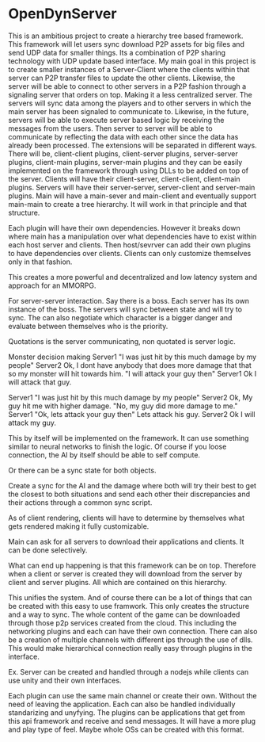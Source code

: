 
# OpenDynServer
This is an ambitious project to create a hierarchy tree based framework. This framework will let users sync download P2P assets for big files and send UDP data for smaller things. Its a combination of P2P sharing technology with UDP update based interface. My main goal in this project is to create smaller instances of a Server-Client where the clients within that server can P2P transfer files to update the other clients. Likewise, the server will be able to connect to other servers in a P2P fashion through a signaling server that orders on top. Making it a less centralized server. The servers will sync data among the players and to other servers in which the main server has been signaled to communicate to. Likewise, in the future, servers will be able to execute server based logic by receiving the messages from the users. Then server to server will be able to communicate by reflecting the data with each other since the data has already been processed. The extensions will be separated in different ways. There will be, client-client plugins, client-server plugins, server-server plugins, client-main plugins, server-main plugins and they can be easily implemented on the framework through using DLLs to be added on top of the server. Clients will have their client-server, client-client, client-main plugins. Servers will have their server-server, server-client and server-main plugins. Main will have a main-sever and main-client and eventually support main-main to create a tree hierarchy. It will work in that principle and that structure.

Each plugin will have their own dependencies. However it breaks down where main has a manipulation over what dependencies have to exist within each host server and clients. Then host/sevrver can add their own plugins to have dependencies over clients. Clients can only customize themselves only in that fashion.

This creates a more powerful and decentralized and low latency system and approach for an MMORPG.

For server-server interaction.
Say there is a boss. Each server has its own instance of the boss. The servers will sync between state and will try to sync.
The can also negotiate which character is a bigger danger and evaluate between themselves who is the priority.

Quotations is the server communicating, non quotated is server logic.

Monster decision making
Server1
"I was just hit by this much damage by my people"
Server2
Ok, I dont have anybody that does more damage that that so my monster will hit towards him.
"I will attack your guy then"
Server1
Ok I will attack that guy.

Server1
"I was just hit by this much damage by my people"
Server2
Ok, My guy hit me with higher damage.
"No, my guy did more damage to me."
Server1
"Ok, lets attack your guy then"
Lets attack his guy.
Server2
Ok I will attack my guy.

This by itself will be implemented on the framework. It can use something similar to neural networks to finish the logic.
Of course if you loose connection, the AI by itself should be able to self compute.

Or there can be a sync state for both objects.

Create a sync for the AI and the damage where both will try their best to get the closest to both situations and send each other their discrepancies and their actions through a common sync script.

As of client rendering, clients will have to determine by themselves what gets rendered making it fully customizable.

Main can ask for all servers to download their applications and clients. It can be done selectively.

What can end up happening is that this framework can be on top. Therefore when a client or server is created they will download from the server by client and server plugins. All which are contained on this hierarchy.

This unifies the system. And of course there can be a lot of things that can be created with this easy to use framwork. This only creates the structure and a way to sync. The whole content of the game can be downloaded through those p2p services created from the cloud. This including the networking plugins and each can have their own connection. There can also be a creation of multiple channels with different ips through the use of dlls. This would make hierarchical connection really easy through plugins in the interface.

Ex. Server can be created and handled through a nodejs while clients can use unity and their own interfaces.

Each plugin can use the same main channel or create their own. Without the need of leaving the application. Each can also be handled individually standarizing and unyfying. The plugins can be applications that get from this api framework and receive and send messages. It will have a more plug and play type of feel. Maybe whole OSs can be created with this format.
